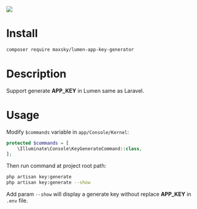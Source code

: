<a href="https://996.icu"><img src="https://img.shields.io/badge/link-996.icu-red.svg"></a>

# Install

```bash
composer require maxsky/lumen-app-key-generator
```


# Description

Support generate **APP_KEY** in Lumen same as Laravel.


# Usage

Modify `$commands` variable in `app/Console/Kernel`:

```php
protected $commands = [
    \Illuminate\Console\KeyGenerateCommand::class,
];
```

Then run command at project root path:

```bash
php artisan key:generate
php artisan key:generate --show
```

Add param `--show` will display a generate key without replace **APP_KEY** in `.env` file.

